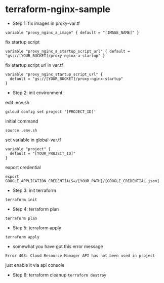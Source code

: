 # terraform-nginx-sample

* Step 1: fix images in proxy-var.tf

```
variable "proxy_nginx_a_image" { default = "[IMAGE_NAME]" }
```
fix startup script
```
variable "proxy_nginx_a_startup_script_url" { default = "gs://[YOUR_BUCKET]/proxy-nginx-a-startup" }
```

fix startup script url in var.tf

```
variable "proxy_nginx_startup_script_url" {
  default = "gs://[YOUR_BUCKET]/proxy-nginx-startup"
}
```

* Step 2: init environment

edit .env.sh

```
gcloud config set project '[PROJECT_ID]'
```

initial command
```
source .env.sh
```

set variable in global-var.tf

```
variable "project" {
  default = "[YOUR_PROJECT_ID]"
}
```

export credential

```
export GOOGLE_APPLICATION_CREDENTIALS=/[YOUR_PATH]/[GOOGLE_CREDENTIAL.json]
```


* Step 3: init terraform
```
terraform init
```

* Step 4: terraform plan
```
terraform plan
```

* Step 5: terraform apply
```
terraform apply
```

* somewhat you have got this error message
```
Error 403: Cloud Resource Manager API has not been used in project 
```
just enable it via api console

* Step 6: terraform cleanup
```terraform destroy```
